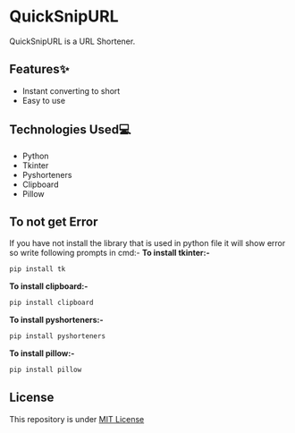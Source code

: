 # QuickSnipURL
QuickSnipURL is a URL Shortener.

## Features✨
- Instant converting to short
- Easy to use

## Technologies Used💻
- Python
- Tkinter
- Pyshorteners
- Clipboard
- Pillow

## To not get Error
If you have not install the library that is used in python file it will show error so write following prompts in cmd:-
**To install tkinter:-**
```bash
pip install tk
```

**To install clipboard:-**
```bash
pip install clipboard
```

**To install pyshorteners:-**
```bash
pip install pyshorteners
```

**To install pillow:-**
```bash
pip install pillow
```

## License
This repository is under [MIT License]()
